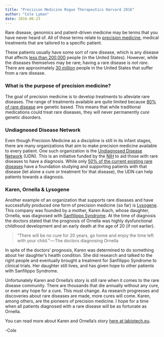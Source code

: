 ```yaml
---
title: "Precision Medicine Rogue Therapeutics Harvard 2016"
author: "Cole Lyman"
date: 2016-06-23
---
```


Rare disease, genomics and patient-driven medicine may be terms that you have never heard of. All of these terms relate to [precision medicine]("https://en.wikipedia.org/wiki/Precision_medicine"), medical treatments that are tailored to a specific patient.

These patients usually have some sort of rare disease, which is any disease that affects [less than 200,000]("https://globalgenes.org/rare-diseases-facts-statistics/") people (in the United States). However, while the diseases themselves may be rare; having a rare disease is _not_ _rare_. There are approximately [30 million]("https://globalgenes.org/rare-diseases-facts-statistics/") people in the United States that suffer from a rare disease.


### What is the purpose of precision medicine?

The goal of precision medicine is to develop treatments to alleviate rare diseases. The range of treatments available are quite limited because [80% of rare disease]("https://globalgenes.org/rare-diseases-facts-statistics/") are genetic based. This means that while traditional medications could treat rare diseases, they will never permanently _cure_ genetic disorders.


### Undiagnosed Disease Network

Even though Precision Medicine as a discipline is still in its infant stages, there are many organizations that aim to make precision medicine available to every patient. One such organization is the [Undiagnosed Disease Network](https://undiagnosed.hms.harvard.edu/) (UDN). This is an initiative funded by the [NIH](https://www.nih.gov/) to aid those with rare diseases to have a diagnosis. While only [50% of the current existing rare diseases](https://globalgenes.org/rare-diseases-facts-statistics/) have a foundation studying and supporting patients with that disease (let alone a cure or treatment for that disease), the UDN can help patients towards a diagnosis.


### Karen, Ornella & Lysogene

Another example of an organization that supports rare diseases and have successfully produced one form of precision medicine (so far) is [Lysogene](http://www.lysogene.com/). This company was founded by a mother, Karen Aiach, whose daughter, Ornella, was diagnosed with [Sanfilippo Syndrome](https://www.nlm.nih.gov/medlineplus/ency/article/001210.htm). At the time of diagnosis the doctors stated that the prognosis of Ornella was highly dysfunctional childhood development and an early death at the age of 20 (if not earlier).


> “There will be no cure for 20 years, go home and enjoy the time left with your child.” — The doctors diagnosing Ornella

In spite of the doctors’ prognosis, Karen was determined to do something about her daughter’s health condition. She did research and talked to the right people and eventually brought a treatment for Sanfilippo Syndrome to clinical trials. Her daughter still lives, and has given hope to other patients with Sanfilippo Syndrome.

Unfortunately Karen and Ornella’s story is still rare when it comes to the rare disease community. There are thousands that die annually without any cure, or even any hope for a cure. This must change. As research progresses and discoveries about rare diseases are made, more cures will come. Karen, among others, are the pioneers of precision medicine. I hope for a time when all patients diagnosed with a rare disease will be as fortunate as Ornella.

You can read more about Karen and Ornella’s story [here at labiotech.eu](http://labiotech.eu/karen-aiach-lysogene-interview-san-filippo/).

-Cole
